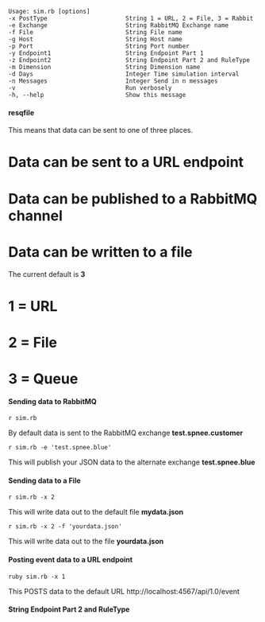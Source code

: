 

```
Usage: sim.rb [options]
-x PostType                      String 1 = URL, 2 = File, 3 = Rabbit
-e Exchange                      String RabbitMQ Exchange name
-f File                          String File name
-g Host                          String Host name
-p Port                          String Port number
-y Endpoint1                     String Endpoint Part 1
-z Endpoint2                     String Endpoint Part 2 and RuleType
-m Dimension                     String Dimension name
-d Days                          Integer Time simulation interval
-n Messages                      Integer Send in n messages
-v                               Run verbosely
-h, --help                       Show this message
```

#### resqfile

This means that data can be sent to one of three places.

# Data can be sent to a URL endpoint
# Data can be published to a RabbitMQ channel
# Data can be written to a file

The current default is **3**

# 1 = URL
# 2 = File
# 3 = Queue

#### Sending data to RabbitMQ

```
r sim.rb
```

By default data is sent to the RabbitMQ exchange **test.spnee.customer**

```
r sim.rb -e 'test.spnee.blue'
```

This will publish your JSON data to the alternate exchange **test.spnee.blue**

#### Sending data to a File

```
r sim.rb -x 2
```

This will write data out to the default file **mydata.json**

```
r sim.rb -x 2 -f 'yourdata.json'
```

This will write data out to the file **yourdata.json**

#### Posting event data to a URL endpoint

```
ruby sim.rb -x 1
```

This POSTS data to the default URL http://localhost:4567/api/1.0/event

#### String Endpoint Part 2 and RuleType
